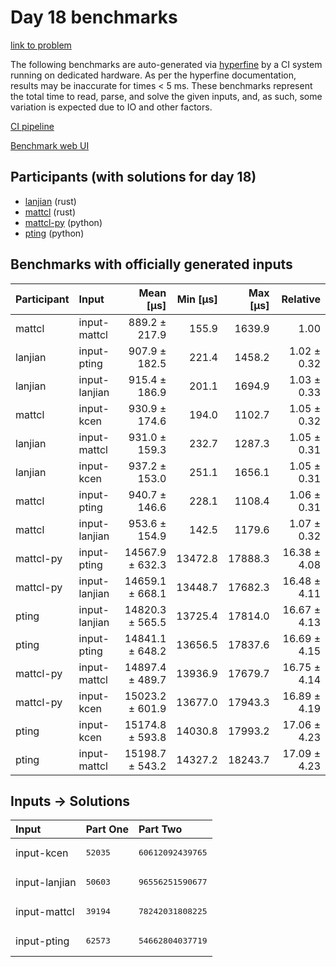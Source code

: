 # Day 18 benchmarks

[link to problem](https://adventofcode.com/2023/day/18)

The following benchmarks are auto-generated via
[hyperfine](https://github.com/sharkdp/hyperfine) by a CI system running on
dedicated hardware. As per the hyperfine documentation, results may be
inaccurate for times < 5 ms. These benchmarks represent the total time to read,
parse, and solve the given inputs, and, as such, some variation is expected due
to IO and other factors.

[CI pipeline](http://ci.papercode.net:8080/teams/main/pipelines/aoc2023)

[Benchmark web UI](https://aoc.ancalagon.black)


## Participants (with solutions for day 18)

- [lanjian](https://github.com/lanjian/aoc-2023) (rust)
- [mattcl](https://github.com/mattcl/aoc2023) (rust)
- [mattcl-py](https://github.com/mattcl/aoc2023-py) (python)
- [pting](https://github.com/pting/aoc2023) (python)


## Benchmarks with officially generated inputs

| Participant | Input | Mean [µs] | Min [µs] | Max [µs] | Relative |
|:---|:---|---:|---:|---:|---:|
| mattcl | input-mattcl | 889.2 ± 217.9 | 155.9 | 1639.9 | 1.00 |
| lanjian | input-pting | 907.9 ± 182.5 | 221.4 | 1458.2 | 1.02 ± 0.32 |
| lanjian | input-lanjian | 915.4 ± 186.9 | 201.1 | 1694.9 | 1.03 ± 0.33 |
| mattcl | input-kcen | 930.9 ± 174.6 | 194.0 | 1102.7 | 1.05 ± 0.32 |
| lanjian | input-mattcl | 931.0 ± 159.3 | 232.7 | 1287.3 | 1.05 ± 0.31 |
| lanjian | input-kcen | 937.2 ± 153.0 | 251.1 | 1656.1 | 1.05 ± 0.31 |
| mattcl | input-pting | 940.7 ± 146.6 | 228.1 | 1108.4 | 1.06 ± 0.31 |
| mattcl | input-lanjian | 953.6 ± 154.9 | 142.5 | 1179.6 | 1.07 ± 0.32 |
| mattcl-py | input-pting | 14567.9 ± 632.3 | 13472.8 | 17888.3 | 16.38 ± 4.08 |
| mattcl-py | input-lanjian | 14659.1 ± 668.1 | 13448.7 | 17682.3 | 16.48 ± 4.11 |
| pting | input-lanjian | 14820.3 ± 565.5 | 13725.4 | 17814.0 | 16.67 ± 4.13 |
| pting | input-pting | 14841.1 ± 648.2 | 13656.5 | 17837.6 | 16.69 ± 4.15 |
| mattcl-py | input-mattcl | 14897.4 ± 489.7 | 13936.9 | 17679.7 | 16.75 ± 4.14 |
| mattcl-py | input-kcen | 15023.2 ± 601.9 | 13677.0 | 17943.3 | 16.89 ± 4.19 |
| pting | input-kcen | 15174.8 ± 593.8 | 14030.8 | 17993.2 | 17.06 ± 4.23 |
| pting | input-mattcl | 15198.7 ± 543.2 | 14327.2 | 18243.7 | 17.09 ± 4.23 |


## Inputs -> Solutions

| Input | Part One | Part Two |
|:---|:---|:---|
|input-kcen|<pre>52035</pre>|<pre>60612092439765</pre>|
|input-lanjian|<pre>50603</pre>|<pre>96556251590677</pre>|
|input-mattcl|<pre>39194</pre>|<pre>78242031808225</pre>|
|input-pting|<pre>62573</pre>|<pre>54662804037719</pre>|
